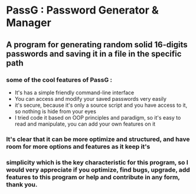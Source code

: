 # PassG : Password Generator & Manager
## A program for generating random solid 16-digits passwords and saving it in a file in the specific path

### some of the cool features of PassG :
* It's has a simple friendly command-line interface 
* You can access and modify your saved passwords very easily
* it's secure, because it's only a source script and you have access to it, so nothing is hide from your eyes 
* I tried code it based on OOP principles and paradigm, so it's easy to read and manipulate, you can add your own features on it 


### It's clear that it can be more optimize and structured, and have room for more options and features as it keep it's 
### simplicity which is the key characteristic for this program, so I would very appreciate if you optimize, find bugs, upgrade, add features to this program or  help and contribute in any form, thank you.